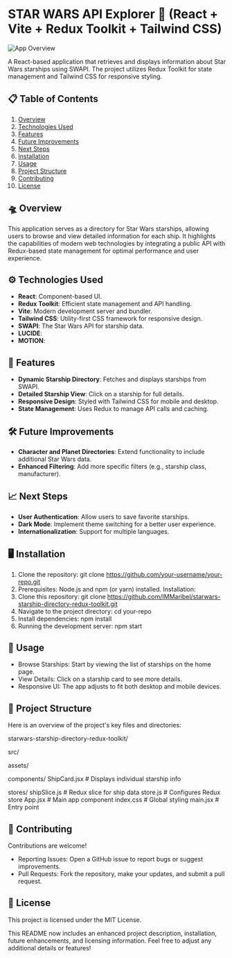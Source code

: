 # STAR WARS API Explorer 🚀 (React + Vite + Redux Toolkit + Tailwind CSS)

![App Overview]()

A React-based application that retrieves and displays information about Star Wars starships using SWAPI. The project utilizes Redux Toolkit for state management and Tailwind CSS for responsive styling.

## 📋 Table of Contents
1. [Overview](#-overview)
2. [Technologies Used](#-technologies-used)
3. [Features](#-features)
4. [Future Improvements](#-future-improvements)
5. [Next Steps](#-next-steps)
6. [Installation](#-installation)
7. [Usage](#-usage)
8. [Project Structure](#-project-structure)
9. [Contributing](#-contributing)
10. [License](#-license)

## 🛸 Overview
This application serves as a directory for Star Wars starships, allowing users to browse and view detailed information for each ship. It highlights the capabilities of modern web technologies by integrating a public API with Redux-based state management for optimal performance and user experience.

## ⚙️ Technologies Used
- **React**: Component-based UI.
- **Redux Toolkit**: Efficient state management and API handling.
- **Vite**: Modern development server and bundler.
- **Tailwind CSS**: Utility-first CSS framework for responsive design.
- **SWAPI**: The Star Wars API for starship data.
- **LUCIDE**:
- **MOTION**:

## 🌟 Features
- **Dynamic Starship Directory**: Fetches and displays starships from SWAPI.
- **Detailed Starship View**: Click on a starship for full details.
- **Responsive Design**: Styled with Tailwind CSS for mobile and desktop.
- **State Management**: Uses Redux to manage API calls and caching.

## 🛠️ Future Improvements
- **Character and Planet Directories**: Extend functionality to include additional Star Wars data.
- **Enhanced Filtering**: Add more specific filters (e.g., starship class, manufacturer).

## 📈 Next Steps
- **User Authentication**: Allow users to save favorite starships.
- **Dark Mode**: Implement theme switching for a better user experience.
- **Internationalization**: Support for multiple languages.

## 🖥️ Installation
1. Clone the repository:
git clone https://github.com/your-username/your-repo.git
1. Prerequisites:
Node.js and npm (or yarn) installed.
Installation:
2. Clone this repository:
git clone https://github.com/IMMaribel/starwars-starship-directory-redux-toolkit.git
3. Navigate to the project directory:
cd your-repo
4. Install dependencies:
npm install   
5. Running the development server:
npm start

## 🔧 Usage
- Browse Starships: Start by viewing the list of starships on the home page.
- View Details: Click on a starship card to see more details.
- Responsive UI: The app adjusts to fit both desktop and mobile devices.

## 📂 Project Structure
Here is an overview of the project's key files and directories:

starwars-starship-directory-redux-toolkit/

src/

assets/

components/
ShipCard.jsx   # Displays individual starship info

stores/
shipSlice.js   # Redux slice for ship data
store.js       # Configures Redux store
App.jsx        # Main app component
index.css      # Global styling
main.jsx       # Entry point

## 🤝 Contributing
Contributions are welcome!

- Reporting Issues: Open a GitHub issue to report bugs or suggest improvements.
- Pull Requests: Fork the repository, make your updates, and submit a pull request.

## 📜 License
This project is licensed under the MIT License.

This README now includes an enhanced project description, installation, future enhancements, and licensing information. Feel free to adjust any additional details or features!
